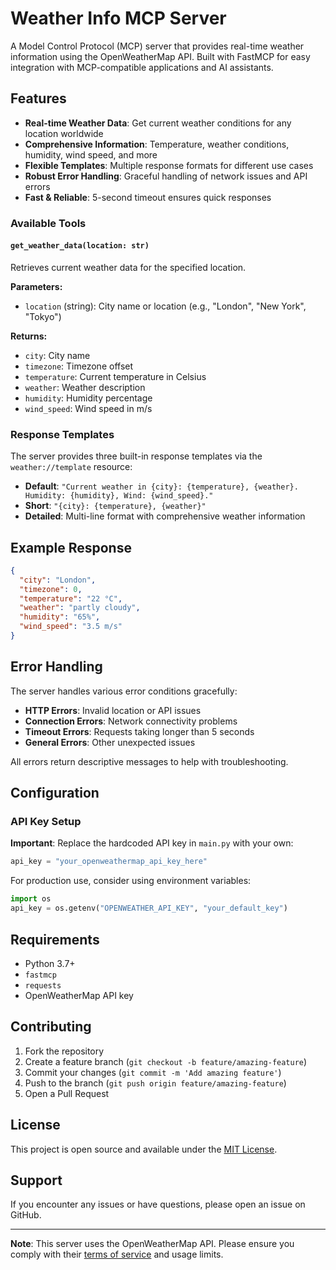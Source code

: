 # Weather Info MCP Server

A Model Control Protocol (MCP) server that provides real-time weather information using the OpenWeatherMap API. Built with FastMCP for easy integration with MCP-compatible applications and AI assistants.

## Features

-  **Real-time Weather Data**: Get current weather conditions for any location worldwide
-  **Comprehensive Information**: Temperature, weather conditions, humidity, wind speed, and more
-  **Flexible Templates**: Multiple response formats for different use cases
-  **Robust Error Handling**: Graceful handling of network issues and API errors
-  **Fast & Reliable**: 5-second timeout ensures quick responses

### Available Tools

#### `get_weather_data(location: str)`

Retrieves current weather data for the specified location.

**Parameters:**
- `location` (string): City name or location (e.g., "London", "New York", "Tokyo")

**Returns:**
- `city`: City name
- `timezone`: Timezone offset
- `temperature`: Current temperature in Celsius
- `weather`: Weather description
- `humidity`: Humidity percentage
- `wind_speed`: Wind speed in m/s

### Response Templates

The server provides three built-in response templates via the `weather://template` resource:

- **Default**: `"Current weather in {city}: {temperature}, {weather}. Humidity: {humidity}, Wind: {wind_speed}."`
- **Short**: `"{city}: {temperature}, {weather}"`
- **Detailed**: Multi-line format with comprehensive weather information

## Example Response

```json
{
  "city": "London",
  "timezone": 0,
  "temperature": "22 °C",
  "weather": "partly cloudy",
  "humidity": "65%",
  "wind_speed": "3.5 m/s"
}
```

## Error Handling

The server handles various error conditions gracefully:

- **HTTP Errors**: Invalid location or API issues
- **Connection Errors**: Network connectivity problems
- **Timeout Errors**: Requests taking longer than 5 seconds
- **General Errors**: Other unexpected issues

All errors return descriptive messages to help with troubleshooting.

## Configuration

### API Key Setup

**Important**: Replace the hardcoded API key in `main.py` with your own:

```python
api_key = "your_openweathermap_api_key_here"
```

For production use, consider using environment variables:

```python
import os
api_key = os.getenv("OPENWEATHER_API_KEY", "your_default_key")
```

## Requirements

- Python 3.7+
- `fastmcp`
- `requests`
- OpenWeatherMap API key

## Contributing

1. Fork the repository
2. Create a feature branch (`git checkout -b feature/amazing-feature`)
3. Commit your changes (`git commit -m 'Add amazing feature'`)
4. Push to the branch (`git push origin feature/amazing-feature`)
5. Open a Pull Request

## License

This project is open source and available under the [MIT License](LICENSE).

## Support

If you encounter any issues or have questions, please open an issue on GitHub.

***

**Note**: This server uses the OpenWeatherMap API. Please ensure you comply with their [terms of service](https://openweathermap.org/terms) and usage limits.
